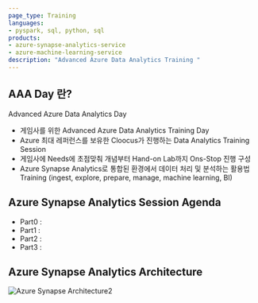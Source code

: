 ```yaml
---
page_type: Training
languages:
- pyspark, sql, python, sql
products:
- azure-synapse-analytics-service
- azure-machine-learning-service
description: "Advanced Azure Data Analytics Training "
---
```


## AAA Day 란?
Advanced Azure Data Analytics Day
- 게임사를 위한 Advanced Azure Data Analytics Training Day
- Azure 최대 레퍼런스를 보유한 Cloocus가 진행하는 Data Analytics Training Session
- 게임사에 Needs에 초점맞춰 개념부터 Hand-on Lab까지 Ons-Stop 진행 구성
- Azure Synapse Analytics로 통합된 환경에서 데이터 처리 및 분석하는 활용법 Training (ingest, explore, prepare, manage, machine learning, BI) 

## Azure Synapse Analytics Session Agenda

- Part0 :
- Part1 :
- Part2 :
- Part3 :

## Azure Synapse Analytics Architecture

![Azure Synapse Architecture2](https://user-images.githubusercontent.com/74857336/108941718-e68c6800-7698-11eb-9834-bc7576e1d05b.png)

